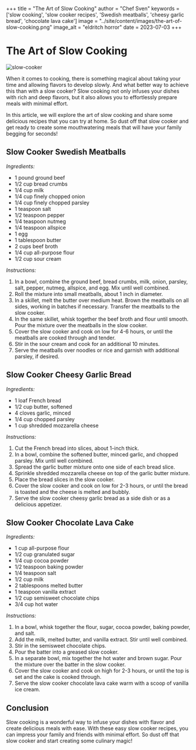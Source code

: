 
+++
title = "The Art of Slow Cooking"
author = "Chef Sven"
keywords = ['slow cooking', 'slow cooker recipes', 'Swedish meatballs', 'cheesy garlic bread', 'chocolate lava cake']
image = "../site/content/images/the-art-of-slow-cooking.png"
image_alt = "eldritch horror"
date = 2023-07-03
+++
# The Art of Slow Cooking

![slow-cooker](https://images.unsplash.com/photo-1611714700650-138de60665e8?ixid=MnwxMjA3fDB8MHxzZWFyY2h8NHx8c2xvdy1jb2VjaGVyJTIwaXBob25lJTIwc2hvcCUyMHRyZWV8ZW58MHx8MHx8&ixlib=rb-1.2.1&auto=format&fit=crop&w=500&q=60)

When it comes to cooking, there is something magical about taking your time and allowing flavors to develop slowly. And what better way to achieve this than with a slow cooker? Slow cooking not only infuses your dishes with rich and deep flavors, but it also allows you to effortlessly prepare meals with minimal effort.

In this article, we will explore the art of slow cooking and share some delicious recipes that you can try at home. So dust off that slow cooker and get ready to create some mouthwatering meals that will have your family begging for seconds!

## Slow Cooker Swedish Meatballs

*Ingredients:*

- 1 pound ground beef
- 1/2 cup bread crumbs
- 1/4 cup milk
- 1/4 cup finely chopped onion
- 1/4 cup finely chopped parsley
- 1 teaspoon salt
- 1/2 teaspoon pepper
- 1/4 teaspoon nutmeg
- 1/4 teaspoon allspice
- 1 egg
- 1 tablespoon butter
- 2 cups beef broth
- 1/4 cup all-purpose flour
- 1/2 cup sour cream

*Instructions:*

1. In a bowl, combine the ground beef, bread crumbs, milk, onion, parsley, salt, pepper, nutmeg, allspice, and egg. Mix until well combined.
2. Roll the mixture into small meatballs, about 1 inch in diameter.
3. In a skillet, melt the butter over medium heat. Brown the meatballs on all sides, working in batches if necessary. Transfer the meatballs to the slow cooker.
4. In the same skillet, whisk together the beef broth and flour until smooth. Pour the mixture over the meatballs in the slow cooker.
5. Cover the slow cooker and cook on low for 4-6 hours, or until the meatballs are cooked through and tender.
6. Stir in the sour cream and cook for an additional 10 minutes.
7. Serve the meatballs over noodles or rice and garnish with additional parsley, if desired.

## Slow Cooker Cheesy Garlic Bread

*Ingredients:*

- 1 loaf French bread
- 1/2 cup butter, softened
- 4 cloves garlic, minced
- 1/4 cup chopped parsley
- 1 cup shredded mozzarella cheese

*Instructions:*

1. Cut the French bread into slices, about 1-inch thick.
2. In a bowl, combine the softened butter, minced garlic, and chopped parsley. Mix until well combined.
3. Spread the garlic butter mixture onto one side of each bread slice.
4. Sprinkle shredded mozzarella cheese on top of the garlic butter mixture.
5. Place the bread slices in the slow cooker.
6. Cover the slow cooker and cook on low for 2-3 hours, or until the bread is toasted and the cheese is melted and bubbly.
7. Serve the slow cooker cheesy garlic bread as a side dish or as a delicious appetizer.

## Slow Cooker Chocolate Lava Cake

*Ingredients:*

- 1 cup all-purpose flour
- 1/2 cup granulated sugar
- 1/4 cup cocoa powder
- 1/2 teaspoon baking powder
- 1/4 teaspoon salt
- 1/2 cup milk
- 2 tablespoons melted butter
- 1 teaspoon vanilla extract
- 1/2 cup semisweet chocolate chips
- 3/4 cup hot water

*Instructions:*

1. In a bowl, whisk together the flour, sugar, cocoa powder, baking powder, and salt.
2. Add the milk, melted butter, and vanilla extract. Stir until well combined.
3. Stir in the semisweet chocolate chips.
4. Pour the batter into a greased slow cooker.
5. In a separate bowl, mix together the hot water and brown sugar. Pour the mixture over the batter in the slow cooker.
6. Cover the slow cooker and cook on high for 2-3 hours, or until the top is set and the cake is cooked through.
7. Serve the slow cooker chocolate lava cake warm with a scoop of vanilla ice cream.

## Conclusion

Slow cooking is a wonderful way to infuse your dishes with flavor and create delicious meals with ease. With these easy slow cooker recipes, you can impress your family and friends with minimal effort. So dust off that slow cooker and start creating some culinary magic!

